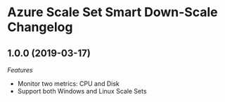 # Azure Scale Set Smart Down-Scale Changelog

<a name="1.0.0"></a>

## 1.0.0 (2019-03-17)

*Features*
* Monitor two metrics: CPU and Disk
* Support both Windows and Linux Scale Sets

